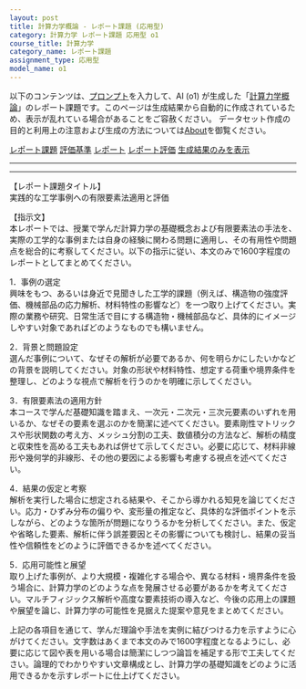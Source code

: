```yaml
---
layout: post
title: 計算力学概論 - レポート課題 (応用型)
category: 計算力学 レポート課題 応用型 o1
course_title: 計算力学
category_name: レポート課題
assignment_type: 応用型
model_name: o1
---
```


以下のコンテンツは、[プロンプト](https://github.com/takedatoshiyuki/synthetic_assignments/tree/main/generated/計算力学/o1/prompt_レポート課題-応用型.md)を入力して、AI (o1) が生成した「[計算力学概論](/contents/計算力学/)」のレポート課題です。このページは生成結果から自動的に作成されているため、表示が乱れている場合があることをご容赦ください。
データセット作成の目的と利用上の注意および生成の方法については[About](/About)を御覧ください。

[レポート課題](../レポート課題-応用型)
[評価基準](../評価基準-応用型)
[レポート](../レポート-応用型)
[レポート評価](../レポート評価-応用型)
[生成結果のみを表示](https://github.com/takedatoshiyuki/synthetic_assignments/tree/main/generated/計算力学/o1/レポート課題-応用型.md)
  

***
***
  
【レポート課題タイトル】  
実践的な工学事例への有限要素法適用と評価

【指示文】  
本レポートでは、授業で学んだ計算力学の基礎概念および有限要素法の手法を、実際の工学的な事例または自身の経験に関わる問題に適用し、その有用性や問題点を総合的に考察してください。以下の指示に従い、本文のみで1600字程度のレポートとしてまとめてください。

1．事例の選定  
興味をもつ、あるいは身近で見聞きした工学的課題（例えば、構造物の強度評価、機械部品の応力解析、材料特性の影響など）を一つ取り上げてください。実際の業務や研究、日常生活で目にする構造物・機械部品など、具体的にイメージしやすい対象であればどのようなものでも構いません。

2．背景と問題設定  
選んだ事例について、なぜその解析が必要であるか、何を明らかにしたいかなどの背景を説明してください。対象の形状や材料特性、想定する荷重や境界条件を整理し、どのような視点で解析を行うのかを明確に示してください。

3．有限要素法の適用方針  
本コースで学んだ基礎知識を踏まえ、一次元・二次元・三次元要素のいずれを用いるか、なぜその要素を選ぶのかを簡潔に述べてください。要素剛性マトリックスや形状関数の考え方、メッシュ分割の工夫、数値積分の方法など、解析の精度と収束性を高める工夫もあれば併せて示してください。必要に応じて、材料非線形や幾何学的非線形、その他の要因による影響も考慮する視点を述べてください。

4．結果の仮定と考察  
解析を実行した場合に想定される結果や、そこから導かれる知見を論じてください。応力・ひずみ分布の偏りや、変形量の推定など、具体的な評価ポイントを示しながら、どのような箇所が問題になりうるかを分析してください。また、仮定や省略した要素、解析に伴う誤差要因とその影響についても検討し、結果の妥当性や信頼性をどのように評価できるかを述べてください。

5．応用可能性と展望  
取り上げた事例が、より大規模・複雑化する場合や、異なる材料・境界条件を扱う場合に、計算力学のどのような点を発展させる必要があるかを考えてください。マルチフィジックス解析や高度な要素技術の導入など、今後の応用上の課題や展望を論じ、計算力学の可能性を見据えた提案や意見をまとめてください。

上記の各項目を通じて、学んだ理論や手法を実例に結びつける力を示すように心がけてください。文字数はあくまで本文のみで1600字程度となるようにし、必要に応じて図や表を用いる場合は簡潔にしつつ論旨を補足する形で工夫してください。論理的でわかりやすい文章構成とし、計算力学の基礎知識をどのように活用できるかを示すレポートに仕上げてください。
